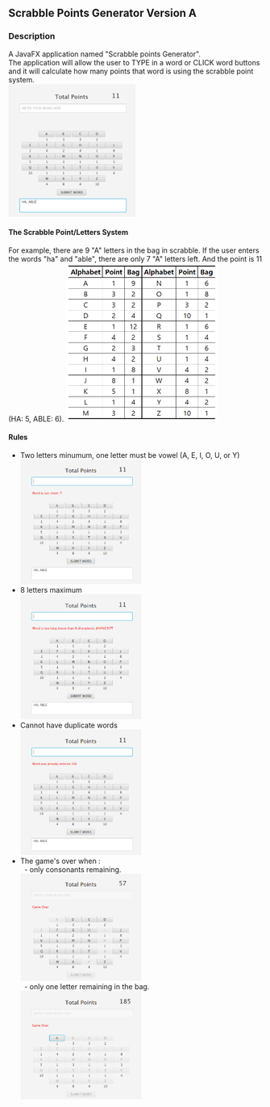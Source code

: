## Scrabble Points Generator Version A

### Description
A JavaFX application named "Scrabble points Generator".
<br />The application will allow the user to TYPE in a word  or CLICK word buttons and it will calculate how many points that word is
using the scrabble point system.
<br />
<img src="game1.PNG" alt="game image" width="50%" height="50%" />
<br />

####  The Scrabble Point/Letters System
For example, there are 9 "A" letters in the bag in scrabble. If the user enters the words "ha" and "able", there are only 7 "A" letters left. And the point is 11 (HA: 5, ABLE: 6). 
<img src="system.PNG" alt="game point and letters system image" width="60%" height="60%"/>
<br />

#### Rules
<ul>
<li>Two letters minumum, one letter must be vowel (A, E, I, O, U, or Y)</li>
<img src="game2.PNG" alt="game image" width="50%" height="50%"/>
<li>8 letters maximum</li>
<img src="game3.PNG" alt="game image" width="50%"  height="50%"/>
<li>Cannot have duplicate words</li>
<img src="game4.PNG" alt="game image" width="50%"  height="50%"/>
<li>The game's over when :</li>
&nbsp; - only consonants remaining.
<br /> <img src="game5.PNG" alt="game image" width="50%"  height="50%"/>
<br />&nbsp; - only one letter remaining in the bag.
<br /> <img src="game6.PNG" alt="game image" width="50%"  height="50%"/>